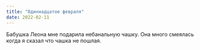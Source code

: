 ```yaml
---
title: "Одиннадцатое февраля"
date: 2022-02-11
---
```

Бабушка Леона мне подарила небанальную чашку. Она много смеялась когда я сказал что чашка не пошлая.

